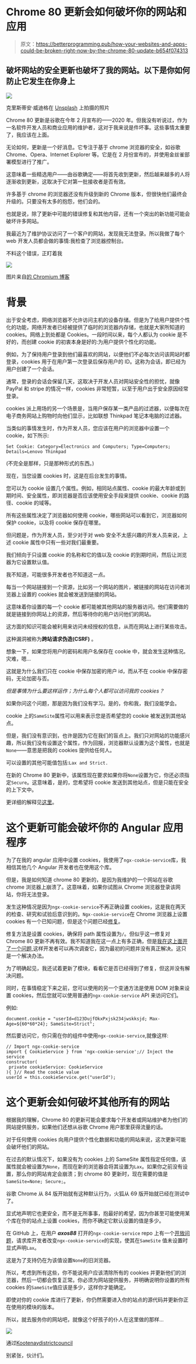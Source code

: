 # Chrome 80 更新会如何破坏你的网站和应用

> 原文：<https://betterprogramming.pub/how-your-websites-and-apps-could-be-broken-right-now-by-the-chrome-80-update-b654f074313>

## 破坏网站的安全更新也破坏了我的网站。以下是你如何防止它发生在你身上

![](img/0b7b2fc47625010676d893e6b2157968.png)

克里斯蒂安·威迪格在 [Unsplash](https://unsplash.com/s/photos/google-chrome-browser?utm_source=unsplash&utm_medium=referral&utm_content=creditCopyText) 上拍摄的照片

Chrome 80 更新是谷歌在今年 2 月宣布的——2020 年。但我没有听说过，作为一名软件开发人员和商业应用的维护者，这对于我来说是件坏事。这些事情太重要了，我应该在上面。

无论如何，更新是一个好消息。它专注于基于 chrome 浏览器的安全，如谷歌 Chrome、Opera、Internet Explorer 等。它是在 2 月份宣布的，并使用金丝雀部署模型进行了推广。

这意味着一些精选用户——由谷歌确定——将首先收到更新，然后越来越多的人将逐渐收到更新，这取决于它对第一批接收者是否有效。

许多基于 chrome 的浏览器还没有升级到新的 Chrome 版本，但很快他们最终会升级的。只要没有太多的抱怨，他们会的。

也就是说，除了更新中可能的错误修复和其他内容，还有一个突出的新功能可能会破坏许多网站。

我最近为了维护协议访问了一个客户的网站，发现我无法登录。所以我做了每个 web 开发人员都会做的事情:我检查了浏览器控制台。

不料这个错误，正盯着我

![](img/a667e97887473aa345631ee49aa4926f.png)

图片来自[的 Chromium 博客](https://blog.chromium.org/2020/02/samesite-cookie-changes-in-february.html)

# 背景

出于安全考虑，网络浏览器不允许访问主机的设备存储。但是为了给用户提供个性化的功能，网络开发者已经被提供了临时的浏览器内存储，也就是大家所知道的 cookies。网络上到处都是 Cookies。一段时间以来，每个人都认为 cookie 是不好的，而创建 cookie 的初衷本身是好的:为用户提供个性化的功能。

例如，为了保持用户登录到他们最喜欢的网站，以便他们不必每次访问该网站时都登录，cookies 用于在用户第一次登录后保存用户的 ID。这称为会话，即已经为用户创建了一个会话。

通常，登录的会话会保留几天，这取决于开发人员对网站安全性的担忧，就像 PayPal 和 stripe 的情况一样，cookies 非常短暂，以至于用户出于安全原因经常登录。

cookies 派上用场的另一个场景是，当用户保存某一类产品的过滤器，以便每次在电子商务网站上购物时向他们显示，比如联想 Thinkpad 笔记本电脑的过滤器。

当类似的事情发生时，作为开发人员，您应该在用户的浏览器中设置一个 cookie，如下所示:

```
Set Cookie: Category=Electronics and Computers; Type=Computers; Details=Lenovo Thinkpad
```

(不完全是那样，只是那种形式的东西。)

现在，当您设置 cookies 时，这是在后台发生的事情。

您可以为 cookie 设置几个属性。例如，相同站点属性、cookie 的最大年龄或到期时间、安全属性，即浏览器是否应该使用安全手段来提供 cookie、cookie 的路径、cookie 的域等。

所有这些属性决定了浏览器如何使用 cookie，哪些网站可以看到它，浏览器如何保护 cookie，以及将 cookie 保存在哪里。

但问题是，作为开发人员，至少对于对 web 安全不太感兴趣的开发人员来说，上述 cookie 属性中只有一些对我们最重要。

我们倾向于只设置 cookie 的名称和它的值以及 cookie 的到期时间，然后让浏览器为它设置默认值。

我不知道，可能很多开发者也不知道这一点。

每当一个网站链接到一个资源，比如另一个网站的图片，被链接的网站在访问者浏览器上设置的 cookies 就会被发送到链接的网站。

这意味着你设置的每一个 cookie 都可能被其他网站的服务器访问。他们需要做的就是链接到你网站上的资源，然后等待你的用户访问他们的网站。

这方面的知识可能会被利用来访问未经授权的信息，从而在网站上进行某些攻击。

这种漏洞被称为**跨站请求伪造(CSRF)** 。

想象一下，如果您将用户的密码和用户名保存在 cookie 中，就会发生这种情况。灾难，嗯…

这就是为什么我们只在 cookie 中保存加密的用户 id，而从不在 cookie 中保存密码，无论加密与否。

*但是事情为什么要这样运作；为什么每个人都可以访问我的 cookies？*

如果你问这个问题，那是因为我们没有学习。是的，你和我，我们没能学会。

cookie 上的`SameSite`属性可以用来表示您是否希望您的 cookie 被发送到其他站点。

但是，我们没有意识到，也许是因为它在我们的盲点上。我们只对网站的功能感兴趣，所以我们没有设置这个属性，作为回报，浏览器默认设置为这个属性，也就是`None`——意思是把我的 cookies 提供给任何人。

可以设置的其他可能值包括:`Lax and Strict.`

在新的 Chrome 80 更新中，该属性现在要求如果你将`None`设置为它，你还必须指定`Secure`。这意味着，是的，您希望将 cookie 发送到其他站点，但是只能在安全的上下文中。

更详细的解释见[这里](https://web.dev/samesite-cookies-explained/)。

# 这个更新可能会破坏你的 Angular 应用程序

为了在我的 angular 应用中设置 cookies，我使用了`ngx-cookie-service`库，我相信其他几个 Angular 开发者也在使用这个库。

但是，我是如何知道 chrome 80 更新的，是因为我维护的一个网站在谷歌 chrome 浏览器上崩溃了。这意味着，如果你试图从 Chrome 浏览器登录该网站，你将无法登录。

发生这种情况是因为`ngx-cookie-service`不再正确设置 cookies，这是我在两天的检查、研究和试验后意识到的。`Ngx-cookie-service`在 Chrome 浏览器上设置 cookies 有一个已知问题，但是这个问题已经[修复](https://github.com/stevermeister/ngx-cookie-service/issues/28)。

修复方法是设置 cookies，确保将 path 属性设置为`/`。但似乎这一修复对 Chrome 80 更新不再有效。我不知道我在这一点上有多正确，但是[我在这上面开了一个问题](https://github.com/stevermeister/ngx-cookie-service/issues/112#issuecomment-687980309),这样开发者可以再次调查它，因为最初的问题并没有真正解决。这只是一个解决办法。

为了明确起见，我还试着更新了模块，看看它是否已经得到了修复，但这并没有解决问题。

同时，在事情稳定下来之前，您可以使用的另一个变通方法是使用 DOM 对象来设置 cookies，然后您就可以使用普通的`ngx-cookie-service` API 来访问它们。

例如:

```
document.cookie = "userId=d123DujfOkxPxjsk234jwskksjd; Max-Age=${60*60*24}; SameSite=Strict";
```

然后要访问它，你只需在你的组件中使用`ngx-cookie-service`,就像这样:

```
// Import ngx-cookie-service
import { CookieService } from 'ngx-cookie-service';// Inject the service
constructor(
 private cookieService: CookieService
){ }// Read the cookie value
userId = this.cookieService.get("userId");
```

# 这个更新会如何破坏其他所有的网站

根据我的理解，Chrome 80 的更新可能会要求每个开发者或网站维护者为他们的网站提供服务，如果他们还想从谷歌 Chrome 用户那里获得流量的话。

对于任何使用 cookies 向用户提供个性化数据和功能的网站来说，这次更新可能会破坏他们的网站。

在过去的默认情况下，如果没有为 cookies 上的 SameSite 属性指定任何值，该属性就会被设置为`None`，而现在新的浏览器会将其设置为`Lax`。如果你之前没有设置，那么你的网站肯定会崩溃；到 chrome 80 更新时，现在需要的值是`SameSite=None; Secure;`。

谷歌 Chrome 从 84 版开始就有这种默认行为，火狐从 69 版开始就已经在测试中了。

显式地声明它也更安全，而不是无所事事，抱最好的希望，因为你甚至可能使用某个库在你的站点上设置 cookies，而你不确定它默认设置的值是多少。

在 GitHub 上，在用户 ***axos88*** 打开的`ngx-cookie-service` repo 上有一个[开放问题](https://github.com/stevermeister/ngx-cookie-service/issues/98)，请求库开发者改变`ngx-cookie-service`的实现，使其在`SameSite` 值未设置时显式声明`Lax`。

这是为了支持仍在为该值设置`None`的旧浏览器。

所以，考虑到所有这些，你不能说用户应该清除所有的 cookies 并更新他们的浏览器，然后一切都会恢复正常。你必须为网站提供服务，并明确说明你设置的所有 cookies 的`SameSite`值应该是多少，这样你才能确定。

即使对你的 cookie 库进行了更新，你仍然需要进入你的站点的源代码并更新你正在使用的模块的版本。

所以，就去服务你的网站吧，就像这个好孩子的仆人在这里做的那样…

![](img/54c4c999795d2826f23a8d00e08ce15b.png)

通过[Kootenaydistrictcouncil](https://kootenaydistrictcouncil.wordpress.com/gallery/cupe-local-748-ralley-in-nelson-on-november-28-2013/)

别紧张，伙计们。